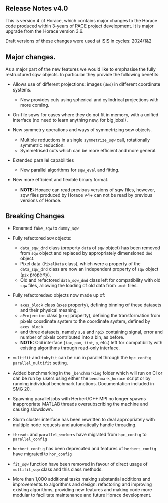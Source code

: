 ## Release Notes v4.0

This is version 4 of Horace, which contains major changes to the Horace code
produced within 3-years of PACE project development.
It is major upgrade from the Horace version 3.6.

Draft versions of these changes were used at ISIS in cycles: 2024/1&2

## Major changes.

As a major part of the new features we would like to emphasise the fully restructured sqw objects.
In particular they provide the following benefits:

- Allows use of different projections: images (`dnd`) in different coordinate systems.
  - Now provides cuts using spherical and cylindrical projections with more coming.

- On-file sqws for cases where they do not fit in memory, with a unified interface 
 (no need to learn anything new, for big jobs!).

- New symmetry operations and ways of symmetrizing sqw objects.
  - Multiple reductions in a single `symmetrize_sqw` call, rotationally symmetric reduction.
  - Symmetrised cuts which can be more efficient and more general.

- Extended parallel capabilities
  - New parallel algorithms for `sqw_eval` and fitting.

- New more efficient and flexible binary format.
  - **NOTE:** Horace can read previous versions of sqw files, however, sqw files produced by Horace v4+ can not be read by previous versions of Horace.


## Breaking Changes
- Renamed `fake_sqw` to `dummy_sqw`
 
- Fully refactored `SQW` objects:
  - `data_sqw_dnd` class (property `data` of `sqw` object) has been removed from
    `sqw` object and replaced by appropriately dimensioned `dnd` object. 
  - Pixel data (`PixelData` class), which were a property of the `data_sqw_dnd`
    class are now an independent property of `sqw` object (`pix` property). 
  - Old and refactored `data_sqw_dnd` class left for compatibility with old
   `sqw` files, allowing the loading of old data from `.mat` files.
 
- Fully refactored`DnD` objects now made up of:
  - `axes_block` class (`axes` property),  defining binning of
     these datasets and their physical meaning,
  - `aProjection` class (`proj` property), defining the transformation
     from pixels coordinate system to the coordinate system, defined by `axes_block`.
  - and three datasets, namely `s,e` and `npix` containing signal, error and
    number of pixels contributed into a bin, as before. 
  - **NOTE:** Old interface (`iax`, `pax`, `iint`, `p`, etc.) left for
    compatibility with existing algorithms through read-only interface.
 
- `multifit` and `tobyfit` can be run in parallel through
   the `hpc_config` `parallel_multifit` setting.
  
- Added benchmarking in the `_benchmarking` folder which will
  run on CI or can be run by users using either the `benchmark_horace`
  script or by running individual benchmark functions.
  Documentation included in SMG 20.

- Spawning parallel jobs with Herbert/C++ MPI no longer spawns
  inappropriate MATLAB threads oversubscribing the machine
  and causing slowdown.
 
- Slurm cluster interface has been rewritten to deal appropriately
  with multiple node requests and automatically handle threading.
 
- `threads` and `parallel_workers` have migrated from
  `hpc_config` to `parallel_config`
 
- `herbert_config` has been deprecated and features of
  `herbert_config` have migrated to `hor_config`
 
- `fit_sqw` function have been removed in favour of
   direct usage of `multifit_sqw` class
   and this class methods.

- More than 1,000 additional tasks making substantial additions and
  improvements to algorithms and design: 
  refactoring and improving existing algorithms, providing
  new features and making code more modular to facilitate
  maintenance and future Horace development.
